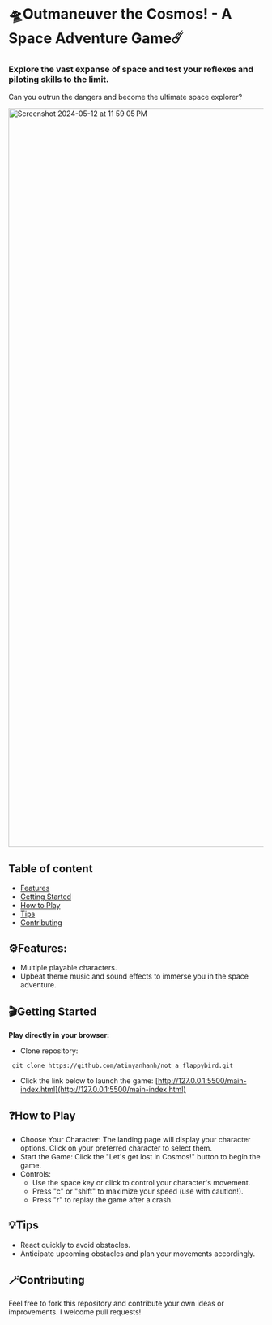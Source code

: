 # 🛸Outmaneuver the Cosmos! - A Space Adventure Game☄️
### Explore the vast expanse of space and test your reflexes and piloting skills to the limit. 
Can you outrun the dangers and become the ultimate space explorer?


<img width="1457" alt="Screenshot 2024-05-12 at 11 59 05 PM" src="https://github.com/atinyanhanh/not_a_flappybird/assets/145834138/cdee956c-72d9-475e-8c43-7a433df32864">

<br />   

## Table of content
* [Features](#features)
* [Getting Started](#getting-started)
* [How to Play](#how-to-play)
* [Tips](#tips)
* [Contributing](#contributing)

 
## ⚙️Features:
- Multiple playable characters.
- Upbeat theme music and sound effects to immerse you in the space adventure.



## 🎬Getting Started

**Play directly in your browser:**
- Clone repository:
 ```
  git clone https://github.com/atinyanhanh/not_a_flappybird.git
  ```

- Click the link below to launch the game: [http://127.0.0.1:5500/main-index.html](http://127.0.0.1:5500/main-index.html)


## ❓How to Play

- Choose Your Character: The landing page will display your character options. Click on your preferred character to select them.
- Start the Game: Click the "Let's get lost in Cosmos!" button to begin the game.
- Controls:
  - Use the space key or click to control your character's movement.
  - Press "c" or "shift" to maximize your speed (use with caution!).
  - Press "r" to replay the game after a crash.
 

## 💡Tips
- React quickly to avoid obstacles.
- Anticipate upcoming obstacles and plan your movements accordingly.


## 🪄Contributing
Feel free to fork this repository and contribute your own ideas or improvements. I welcome pull requests!
